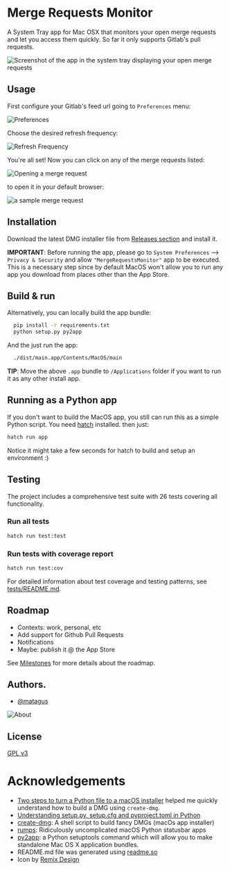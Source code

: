 # Merge Requests Monitor

A System Tray app for Mac OSX that monitors your open merge requests and let you access them quickly. So far it only supports Gitlab's pull requests.

![Screenshot of the app in the system tray displaying your open merge requests](https://raw.githubusercontent.com/matagus/merge-requests-monitor/main/screenshots/app1.png)

## Usage

First configure your Gitlab's feed url going to `Preferences` menu:

![Preferences](https://raw.githubusercontent.com/matagus/merge-requests-monitor/main/screenshots/preferences.png)

Choose the desired refresh frequency:

![Refresh Frequency](https://raw.githubusercontent.com/matagus/merge-requests-monitor/main/screenshots/refresh-frequency.png)

You're all set! Now you can click on any of the merge requests listed:

![Opening a merge request](https://raw.githubusercontent.com/matagus/merge-requests-monitor/main/screenshots/merge-request-open.png)

to open it in your default browser:

![a sample merge request](https://raw.githubusercontent.com/matagus/merge-requests-monitor/main/screenshots/merge-request-gitlab.png)


## Installation

Download the latest DMG installer file from [Releases section](https://github.com/matagus/merge-requests-monitor/releases) and install it.

**IMPORTANT**: Before running the app, please go to `System Preferences` --> `Privacy & Security` and allow
`"MergeRequestsMonitor"` app to be executed. This is a necessary step since by default MacOS won't allow you to run any
app you download from places other than the App Store.

## Build & run

Alternatively, you can locally build the app bundle:

```bash
  pip install -r requirements.txt
  python setup.py py2app
```

And the just run the app:

```bash
  ./dist/main.app/Contents/MacOS/main
```

**TIP**: Move the above `.app` bundle to `/Applications` folder if you want to run it as any other install app.

## Running as a Python app

If you don't want to build the MacOS app, you still can run this as a simple Python script. You need
[hatch](https://hatch.pypa.io/latest/install/) installed. then just:

```bash
hatch run app
```

Notice it might take a few seconds for hatch to build and setup an environment :)


## Testing

The project includes a comprehensive test suite with 26 tests covering all functionality.

### Run all tests
```bash
hatch run test:test
```

### Run tests with coverage report
```bash
hatch run test:cov
```

For detailed information about test coverage and testing patterns, see [tests/README.md](tests/README.md).


## Roadmap

- Contexts: work, personal, etc
- Add support for Github Pull Requests
- Notifications
- Maybe: publish it @ the App Store

See [Milestones](https://github.com/matagus/merge-requests-monitor/milestones) for more details about the roadmap.

## Authors.

- [@matagus](https://www.github.com/matagus)

![About](https://raw.githubusercontent.com/matagus/merge-requests-monitor/main/screenshots/about.png)


## License

[GPL v3](https://choosealicense.com/licenses/gpl-3.0/)


Acknowledgements
================

 - [Two steps to turn a Python file to a macOS installer](https://gist.github.com/Kvnbbg/84871ae4d642c2dd896e0423471b1b52) helped me quickly understand how to build a DMG using `create-dmg`.
 - [Understanding setup.py, setup.cfg and pyproject.toml in Python](https://ianhopkinson.org.uk/2022/02/understanding-setup-py-setup-cfg-and-pyproject-toml-in-python/)
 - [create-dmg](https://github.com/create-dmg/create-dmg): A shell script to build fancy DMGs (macOs app installer)
 - [rumps](https://github.com/jaredks/rumps): Ridiculously uncomplicated macOS Python statusbar apps
 - [py2app](https://github.com/ronaldoussoren/py2app): a Python setuptools command which will allow you to make standalone Mac OS X application bundles.
 - README.md file was generated using [readme.so](https://readme.so/editor)
 - Icon by [Remix Design](https://github.com/Remix-Design/RemixIcon)
